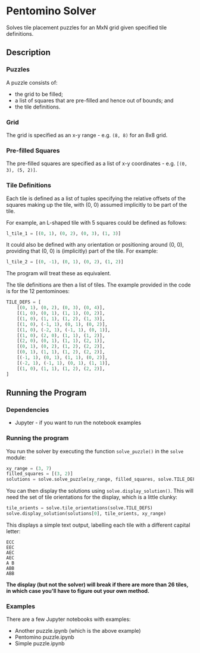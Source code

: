 # Pentomino Solver

Solves tile placement puzzles for an MxN grid given specified tile definitions.

## Description

### Puzzles
A puzzle consists of:
- the grid to be filled;
- a list of squares that are pre-filled and hence out of bounds; and
- the tile definitions.

### Grid
The grid is specified as an x-y range - e.g. `(8, 8)` for an 8x8 grid.

### Pre-filled Squares
The pre-filled squares are specified as a list of x-y coordinates - e.g. `[(0, 3), (5, 2)]`.

### Tile Definitions
Each tile is defined as a list of tuples specifying the relative offsets of the
squares making up the tile, with (0, 0) assumed implicitly to be part of the
tile.

For example, an L-shaped tile with 5 squares could be defined as follows:
```python
l_tile_1 = [(0, 1), (0, 2), (0, 3), (1, 3)]
```

It could also be defined with any orientation or positioning around (0, 0),
providing that (0, 0) is (implicitly) part of the tile. For example:
```python
l_tile_2 = [(0, -1), (0, 1), (0, 2), (1, 2)]
```

The program will treat these as equivalent.

The tile definitions are then a list of tiles. The example provided in the code
is for the 12 pentominoes:
```python
TILE_DEFS = [
    [(0, 1), (0, 2), (0, 3), (0, 4)],
    [(1, 0), (0, 1), (1, 1), (0, 2)],
    [(1, 0), (1, 1), (1, 2), (1, 3)],
    [(1, 0), (-1, 1), (0, 1), (0, 2)],
    [(1, 0), (-2, 1), (-1, 1), (0, 1)],
    [(1, 0), (2, 0), (1, 1), (1, 2)],
    [(2, 0), (0, 1), (1, 1), (2, 1)],
    [(0, 1), (0, 2), (1, 2), (2, 2)],
    [(0, 1), (1, 1), (1, 2), (2, 2)],
    [(-1, 1), (0, 1), (1, 1), (0, 2)],
    [(-2, 1), (-1, 1), (0, 1), (1, 1)],
    [(1, 0), (1, 1), (1, 2), (2, 2)],
]
```

## Running the Program

### Dependencies

* Jupyter - if you want to run the notebook examples

### Running the program

You run the solver by executing the function `solve_puzzle()` in the `solve` module:
```python
xy_range = (3, 7)
filled_squares = [(3, 2)]
solutions = solve.solve_puzzle(xy_range, filled_squares, solve.TILE_DEFS)
```
You can then display the solutions using `solve.display_solution()`. This will 
need the set of tile orientations for the display, which is a little clunky:
```python
tile_orients = solve.tile_orientations(solve.TILE_DEFS)
solve.display_solution(solutions[0], tile_orients, xy_range)
```
This displays a simple text output, labelling each tile with a different capital letter:
```
ECC
EEC
AEC
AEC
A B
ABB
ABB
```
__The display (but not the solver) will break if there are more than 26 tiles, in which case you'll have to 
figure out your own method.__

### Examples
There are a few Jupyter notebooks with examples:
- Another puzzle.ipynb (which is the above example)
- Pentomino puzzle.ipynb 
- Simple puzzle.ipynb
